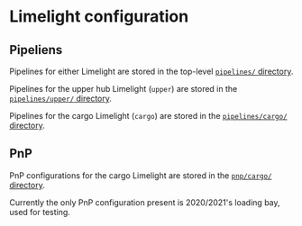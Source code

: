 # Limelight configuration

## Pipeliens

Pipelines for either Limelight are stored in the top-level [`pipelines/` directory][pipelines].

Pipelines for the upper hub Limelight (`upper`) are stored in the [`pipelines/upper/` directory][pipelines-upper].

Pipelines for the cargo Limelight (`cargo`) are stored in the [`pipelines/cargo/` directory][pipelines-cargo].

## PnP

PnP configurations for the cargo Limelight are stored in the [`pnp/cargo/` directory][pnp-cargo].

Currently the only PnP configuration present is 2020/2021's loading bay, used for testing.

[pipelines]: ./pipelines/
[pipelines-upper]: ./pipelines/upper/
[pipelines-cargo]: ./pipelines/cargo/
[pnp-cargo]: ./pnp/cargo
